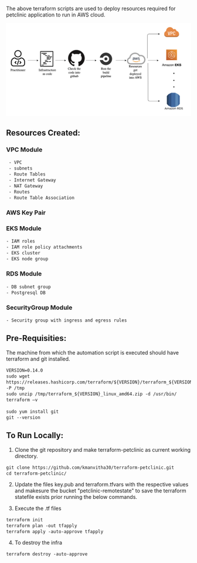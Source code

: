 The above terraform scripts are used to deploy resources required for petclinic application to run in AWS cloud.

![alt text](https://github.com/kmanvitha30/terraform-petclinic/blob/master/terraform_pipeline.png)

## Resources Created:
### VPC Module
```
 - VPC
 - subnets
 - Route Tables
 - Internet Gateway
 - NAT Gateway
 - Routes
 - Route Table Association
```
### AWS Key Pair


### EKS Module
```
- IAM roles
- IAM role policy attachments
- EKS cluster
- EKS node group
```

### RDS Module
```
- DB subnet group
- Postgresql DB
```

### SecurityGroup Module
```
- Security group with ingress and egress rules
```

## Pre-Requisities:
The machine from which the automation script is executed should have terraform and git installed.
```
VERSION=0.14.0
sudo wget https://releases.hashicorp.com/terraform/${VERSION}/terraform_${VERSION}_linux_amd64.zip -P /tmp
sudo unzip /tmp/terraform_${VERSION}_linux_amd64.zip -d /usr/bin/
terraform –v

sudo yum install git
git --version
```

## To Run Locally:
1. Clone the git repository and make terraform-petclinic as current working directory.
```
git clone https://github.com/kmanvitha30/terraform-petclinic.git
cd terraform-petclinic/
```

2. Update the files key.pub and terraform.tfvars with the respective values and makesure the bucket "petclinic-remotestate" to save the terraform statefile exists prior running the below commands. 

3. Execute the .tf files
```
terraform init
terraform plan -out tfapply
terraform apply -auto-approve tfapply
```

4. To destroy the infra
```
terraform destroy -auto-approve
```


